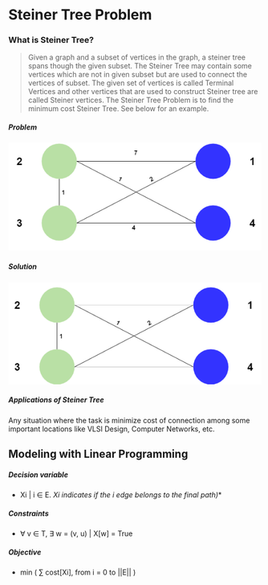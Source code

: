# Steiner Tree Problem
### What is Steiner Tree?
> Given a graph and a subset of vertices in the graph, a steiner tree spans though the given subset. The Steiner Tree may contain some vertices which are not in given subset but are used to connect the vertices of subset.
> The given set of vertices is called Terminal Vertices and other vertices that are used to construct Steiner tree are called Steiner vertices.
> The Steiner Tree Problem is to find the minimum cost Steiner Tree. See below for an example.

##### Problem
![Problem](https://github.com/NelsonGomesNeto/Operations-Research/blob/master/HardProblems/SteinerTreeProblem/problem.png)
##### Solution
![Solution](https://github.com/NelsonGomesNeto/Operations-Research/blob/master/HardProblems/SteinerTreeProblem/solution.png)

##### Applications of Steiner Tree
Any situation where the task is minimize cost of connection among some important locations like VLSI Design, Computer Networks, etc.

## Modeling with Linear Programming

##### Decision variable
* Xi | i ∈ E. *Xi indicates if the i edge belongs to the final path)**

##### Constraints
* ∀ v ∈ T, ∃ w = (v, u) | X[w] = True

##### Objective
* min ( ∑ cost[Xi], from i = 0 to ||E|| )
